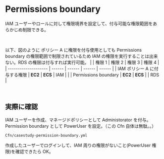 # Permissions boundary

IAM ユーザーやロールに対して権限境界を設定して、付与可能な権限範囲をあらかじめ制限できる。<br>

<br>

以下、図のように ポリシー A に権限を付与使用としても Permissions boundary の権限範囲で制限されているため IAM の権限を実行することは出来ない。RDS の権限は付与すれば実行可能。
| | 権限 1 | 権限 2 | 権限 3 | 権限 4 |
| -------------------- | ------ | ------ | ------ | ------ |
| IAM ポリシー A に付与する権限 | **EC2** | **ECS** | IAM | |
| Permissions boundary | **EC2** | **ECS** | | RDS |

<br>

## 実際に確認

IAM ユーザーを作成、マネージドポリシーとして Administorator を付与。<br>
Permission boundary として PowerUser を設定。（この Cfn 自体は無駄。。）

```
Cfn/casestudy-permission-boundary.yml
```

作成したユーザーでログインして、IAM 周りの権限がないこと(PowerUser 権限)を確認できたら OK。
